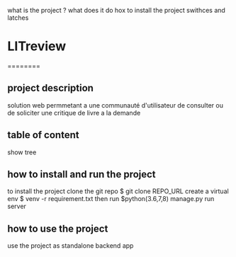 what is the project ? 
what does it do 
hox to install the project
swithces and latches


# LITreview
========
## project description
solution web permmetant a une communauté d'utilisateur de consulter ou de soliciter une critique de livre a la demande
## table of content
show tree
## how to install and run the project
to install the project clone the git repo
$ git clone REPO_URL
create a virtual env
$ venv -r requirement.txt
then run 
$python(3.6,7,8) manage.py run server
## how to use the project
use the project as standalone backend app 

